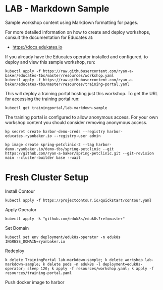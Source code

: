 LAB - Markdown Sample
=====================

Sample workshop content using Markdown formatting for pages.

For more detailed information on how to create and deploy workshops, consult
the documentation for Educates at:

* https://docs.edukates.io

If you already have the Educates operator installed and configured, to
deploy and view this sample workshop, run:

```
kubectl apply -f https://raw.githubusercontent.com/ryan-a-baker/educates-tbs/master/resources/workshop.yaml
kubectl apply -f https://raw.githubusercontent.com/ryan-a-baker/educates-tbs/master/resources/training-portal.yaml
```

This will deploy a training portal hosting just this workshop. To get the
URL for accessing the training portal run:

```
kubectl get trainingportal/lab-markdown-sample
```

The training portal is configured to allow anonymous access. For your own
workshop content you should consider removing anonymous access.


```
kp secret create harbor-demo-creds --registry harbor-educates.ryanbaker.io --registry-user admin
```

```
kp image create spring-petclinic-2 --tag harbor-demo.ryanbaker.io/demo-tbs/spring-petclinic --git https://github.com/ryan-a-baker/spring-petclinic.git --git-revision main --cluster-builder base --wait
```


# Fresh Cluster Setup

Install Contour

```kubectl apply -f https://projectcontour.io/quickstart/contour.yaml```

Apply Operator

```
kubectl apply -k "github.com/eduk8s/eduk8s?ref=master"
```

Set Domain

```
kubectl set env deployment/eduk8s-operator -n eduk8s INGRESS_DOMAIN=ryanbaker.io
```


Redeploy

```
k delete TrainingPortal lab-markdown-sample; k delete workshop lab-markdown-sample; k delete pods -n eduk8s -l deployment=eduk8s-operator; sleep 120; k apply -f resources/workshop.yaml; k apply -f resources/training-portal.yaml
```

Push docker image  to harbor

```docker push harbor-educates.ryanbaker.io/library/tbs-educates:latest
```